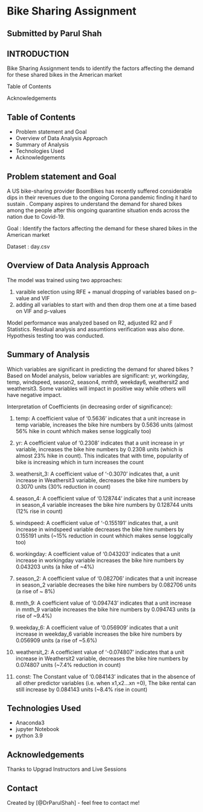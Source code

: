 # Bike Sharing Assignment
## Submitted by Parul Shah

## INTRODUCTION
Bike Sharing Assignment tends to identify the factors affecting the demand for these shared bikes in the American market

Table of Contents


Acknowledgements

## Table of Contents
* Problem statement and Goal
* Overview of Data Analysis Approach
* Summary of Analysis
* Technologies Used
* Acknowledgements


## Problem statement and Goal
A US bike-sharing provider BoomBikes has recently suffered considerable dips in their revenues due to the ongoing Corona pandemic finding it hard to sustain .
Company aspires to understand the demand for shared bikes among the people after this ongoing quarantine situation ends across the nation due to Covid-19.

Goal : Identify the factors affecting the demand for these shared bikes in the American market

Dataset : day.csv

## Overview of Data Analysis Approach
The model was trained using two approaches:
1. varaible selection using RFE + manual dropping of variables based on p-value and VIF
2. adding all variables to start with and then drop them one at a time based on VIF and p-values

Model performance was analyzed based on R2, adjusted R2 and F Statistics.
Residual analysis and assumtions verification was also done.
Hypothesis testing too was conducted.

## Summary of Analysis
Which variables are significant in predicting the demand for shared bikes ? 
Based on Model analysis, below variables are significant: yr, workingday, temp, windspeed, season2, season4, mnth9, weekday6, weathersit2 and weathersit3. 
Some variables will impact in positive way while others will have negative impact. 

Interpretation of Coefficients (in decreasing order of significance):

1. temp: A coefficient value of ‘0.5636’ indicates that a unit increase in temp variable, increases the bike hire numbers by 0.5636 units (almost 56% hike in count whhich makes sense loggically too)

2. yr: A coefficient value of ‘0.2308’ indicates that a unit increase in yr variable, increases the bike hire numbers by 0.2308 units (which is almost 23% hike in count). This indicates that with time, popularity of bike is increasing which in turn increases the count

3. weathersit_3: A coefficient value of ‘-0.3070’ indicates that, a unit increase in Weathersit3 variable, decreases the bike hire numbers by 0.3070 units (30% reduction in count)

4. season_4: A coefficient value of ‘0.128744’ indicates that a unit increase in season_4 variable increases the bike hire numbers by 0.128744 units (12% rise in count)

5. windspeed: A coefficient value of ‘-0.155191’ indicates that, a unit increase in windspeed variable decreases the bike hire numbers by 0.155191 units (~15% reduction in count whhich makes sense loggically too)

6. workingday: A coefficient value of ‘0.043203’ indicates that a unit increase in workingday variable increases the bike hire numbers by 0.043203 units (a hike of ~4%)

7. season_2: A coefficient value of ‘0.082706’ indicates that a unit increase in season_2 variable decreases the bike hire numbers by 0.082706 units (a rise of ~ 8%)

8. mnth_9: A coefficient value of ‘0.094743’ indicates that a unit increase in mnth_9 variable increases the bike hire numbers by 0.094743 units (a rise of ~9.4%)

9. weekday_6: A coefficient value of ‘0.056909’ indicates that a unit increase in weekday_6 variable increases the bike hire numbers by 0.056909 units (a rise of ~5.6%)

10. weathersit_2: A coefficient value of ‘-0.074807’ indicates that a unit increase in Weathersit2 variable, decreases the bike hire numbers by 0.074807 units (~7.4% reduction in count)

11. const: The Constant value of ‘0.084143’ indicates that in the absence of all other predictor variables (i.e. when x1,x2...xn =0), The bike rental can still increase by 0.084143 units (~8.4% rise in count)

## Technologies Used
* Anaconda3 
* jupyter Notebook
* python 3.9

## Acknowledgements
Thanks to Upgrad Instructors and Live Sessions

## Contact
Created by [@DrParulShah] - feel free to contact me!


